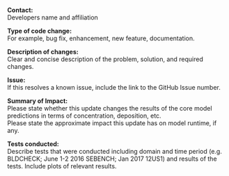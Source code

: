 **Contact:**  
Developers name and affiliation  

**Type of code change:**   
For example, bug fix, enhancement, new feature, documentation.

**Description of changes:**   
Clear and concise description of the problem, solution, and required changes.  

**Issue:**  
If this resolves a known issue, include the link to the GitHub Issue number.  

**Summary of Impact:**  
Please state whether this update changes the results of the core model predictions in terms of concentration, deposition, etc.  
Please state the approximate impact this update has on model runtime, if any.  

**Tests conducted:**  
Describe tests that were conducted including domain and time period (e.g. BLDCHECK; June 1-2 2016 SEBENCH; Jan 2017 12US1) and results of the tests.  Include plots of relevant results.  



